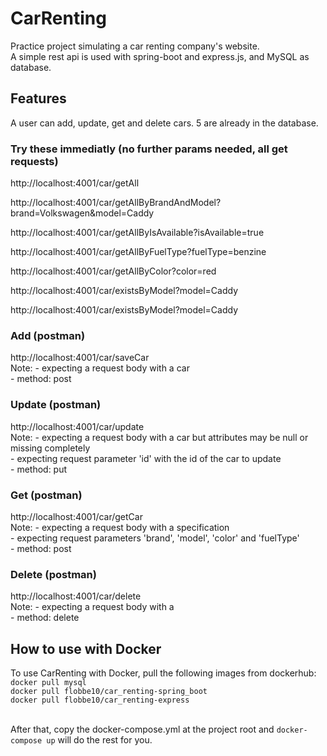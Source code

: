 # CarRenting
Practice project simulating a car renting company's website. <br />
A simple rest api is used with spring-boot and express.js, and MySQL as database.

## Features
A user can add, update, get and delete cars. 5 are already in the database.

### Try these immediatly (no further params needed, all get requests)
http://localhost:4001/car/getAll

http://localhost:4001/car/getAllByBrandAndModel?brand=Volkswagen&model=Caddy

http://localhost:4001/car/getAllByIsAvailable?isAvailable=true

http://localhost:4001/car/getAllByFuelType?fuelType=benzine

http://localhost:4001/car/getAllByColor?color=red

http://localhost:4001/car/existsByModel?model=Caddy

http://localhost:4001/car/existsByModel?model=Caddy

### Add (postman)
http://localhost:4001/car/saveCar <br />
    Note: - expecting a request body with a car <br />
          - method: post

### Update (postman)
http://localhost:4001/car/update <br />
    Note: - expecting a request body with a car but attributes may be null or missing completely <br />
          - expecting request parameter 'id' with the id of the car to update <br />
          - method: put 

### Get (postman)
http://localhost:4001/car/getCar <br />
    Note: - expecting a request body with a specification <br />
          - expecting request parameters 'brand', 'model', 'color' and 'fuelType' <br />
          - method: post

### Delete (postman)
http://localhost:4001/car/delete <br />
    Note: - expecting a request body with a <br />
          - method: delete

## How to use with Docker
To use CarRenting with Docker, pull the following images from dockerhub:
`docker pull mysql` <br />
`docker pull flobbe10/car_renting-spring_boot` <br />
`docker pull flobbe10/car_renting-express` <br /><br />

After that, copy the docker-compose.yml at the project root and `docker-compose up` will do the rest for you.
